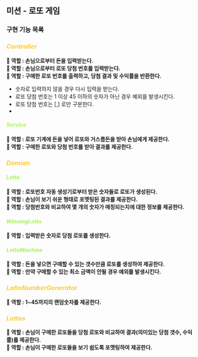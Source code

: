 ## 미션 - 로또 게임

### 구현 기능 목록

### *<span style = 'color : #FFCD28'>Controller</span>*<br/>

**🔆 역할 : 손님으로부터 돈을 입력받는다.**<br/>
**🔆 역할 : 손님으로부터 로또 당첨 번호를 입력받는다.**<br/>
**🔆 역할 : 구매한 로또 번호를 출력하고, 당첨 결과 및 수익률을 반환한다.**<br/>

- 숫자로 입력하지 않을 경우 다시 입력을 받는다.<br/>
- 로또 당첨 번호는 1 이상 45 이하의 숫자가 아닌 경우 예외를 발생시킨다.<br/>
- 로또 당첨 번호는 [,] 로만 구분한다.<br/>
- 
#### *<span style = 'color : #A8F552'>Service</span>*<br/>

**🔆 역할 : 로또 기계에 돈을 넣어 로또와 거스름돈을 받아 손님에게 제공한다.**<br/>
**🔆 역할 : 구매한 로또와 당첨 번호를 받아 결과를 제공한다.**<br/>

### *<span style = 'color : #FFCD28'>Domian</span>*<br/>

#### *<span style = 'color : #A8F552'>Lotto</span>*<br/>

**🔆 역할 : 로또번호 자동 생성기로부터 받은 숫자들로 로또가 생성된다.**<br/>
**🔆 역할 : 손님이 보기 쉬운 형태로 포맷팅된 결과를 제공한다.**<br/>
**🔆 역할 : 당첨번호와 비교하여 몇 개의 숫자가 매칭되는지에 대한 정보를 제공한다.**<br/>

#### *<span style = 'color : #A8F552'>WinningLotto</span>*<br/>

**🔆 역할 : 입력받은 숫자로 당첨 로또를 생성한다.**<br/>

#### *<span style = 'color : #A8F552'>LottoMachine</span>*<br/>

**🔆 역할 : 돈을 넣으면 구매할 수 있는 갯수만큼 로또를 생성하여 제공한다.**<br/>
**🔆 역할 : 만약 구매할 수 있는 최소 금액이 안될 경우 예외를 발생시킨다.**<br/>

### *<span style = 'color : #FFCD28'>LottoNumberGenerator</span>*<br/>

**🔆 역할 : 1~45까지의 랜덤숫자를 제공한다.**<br/>

### *<span style = 'color : #FFCD28'>Lottos</span>*<br/>

**🔆 역할 : 손님이 구매한 로또들을 당첨 로또와 비교하여 결과(의미있는 당첨 갯수, 수익률)를 제공한다.**<br/>
**🔆 역할 : 손님이 구매한 로또들을 보기 쉽도록 포맷팅하여 제공한다.**<br/>